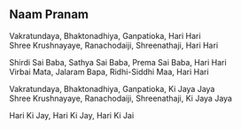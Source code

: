 ## Naam Pranam


Vakratundaya, Bhaktonadhiya, Ganpatioka, Hari Hari  
Shree Krushnayaye, Ranachodaiji, Shreenathaji, Hari Hari

Shirdi Sai Baba, Sathya Sai Baba, Prema Sai Baba, Hari Hari  
Virbai Mata, Jalaram Bapa, Ridhi-Siddhi Maa, Hari Hari

Vakratundaya, Bhaktonadhiya, Ganpatioka, Ki Jaya Jaya  
Shree Krushnayaye, Ranachodaiji, Shreenathaji, Ki Jaya Jaya

Hari Ki Jay, Hari Ki Jay, Hari Ki Jai

